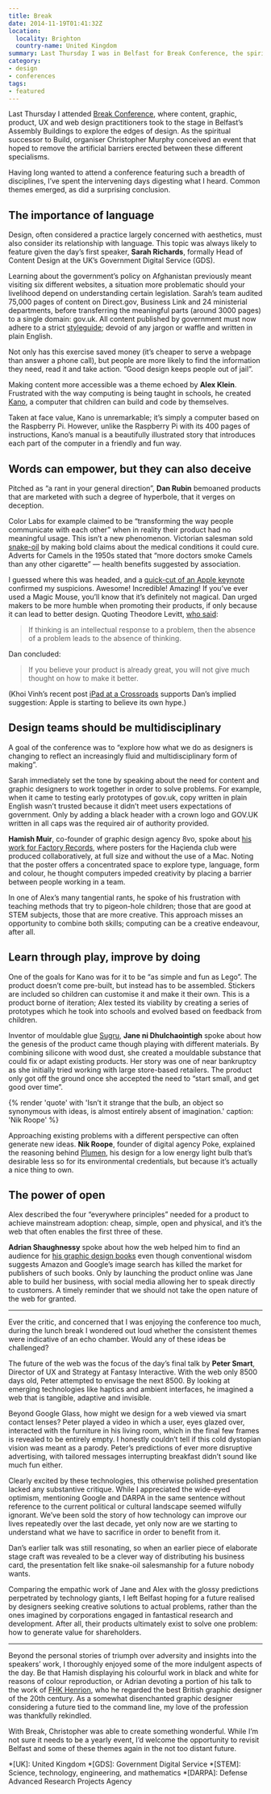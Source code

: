 ```yaml
---
title: Break
date: 2014-11-19T01:41:32Z
location:
  locality: Brighton
  country-name: United Kingdom
summary: Last Thursday I was in Belfast for Break Conference, the spiritual successor to Build.
category:
- design
- conferences
tags:
- featured
---
```

Last Thursday I attended [Break Conference][1], where content, graphic, product, UX and web design practitioners took to the stage in Belfast’s Assembly Buildings to explore the edges of design. As the spiritual successor to Build, organiser Christopher Murphy conceived an event that hoped to remove the artificial barriers erected between these different specialisms.

Having long wanted to attend a conference featuring such a breadth of disciplines, I’ve spent the intervening days digesting what I heard. Common themes emerged, as did a surprising conclusion.

## The importance of language

Design, often considered a practice largely concerned with aesthetics, must also consider its relationship with language. This topic was always likely to feature given the day’s first speaker, **Sarah Richards**, formally Head of Content Design at the UK’s Government Digital Service (GDS).

Learning about the government’s policy on Afghanistan previously meant visiting six different websites, a situation more problematic should your livelihood depend on understanding certain legislation. Sarah’s team audited 75,000 pages of content on Direct.gov, Business Link and 24 ministerial departments, before transferring the meaningful parts (around 3000 pages) to a single domain: gov.uk. All content published by government must now adhere to a strict [styleguide][2]; devoid of any jargon or waffle and written in plain English.

Not only has this exercise saved money (it’s cheaper to serve a webpage than answer a phone call), but people are more likely to find the information they need, read it and take action. “Good design keeps people out of jail”.

Making content more accessible was a theme echoed by **Alex Klein**. Frustrated with the way computing is being taught in schools, he created [Kano][3], a computer that children can build and code by themselves.

Taken at face value, Kano is unremarkable; it’s simply a computer based on the Raspberry Pi. However, unlike the Raspberry Pi with its 400 pages of instructions, Kano’s manual is a beautifully illustrated story that introduces each part of the computer in a friendly and fun way.

## Words can empower, but they can also deceive

Pitched as “a rant in your general direction”, **Dan Rubin** bemoaned products that are marketed with such a degree of hyperbole, that it verges on deception.

Color Labs for example claimed to be “transforming the way people communicate with each other” when in reality their product had no meaningful usage. This isn’t a new phenomenon. Victorian salesman sold [snake-oil][4] by making bold claims about the medical conditions it could cure. Adverts for Camels in the 1950s stated that “more doctors smoke Camels than any other cigarette” — health benefits suggested by association.

I guessed where this was headed, and a [quick-cut of an Apple keynote][5] confirmed my suspicions. Awesome! Incredible! Amazing! If you’ve ever used a Magic Mouse, you’ll know that it’s definitely not magical. Dan urged makers to be more humble when promoting their products, if only because it can lead to better design. Quoting Theodore Levitt, [who said][6]:

> If thinking is an intellectual response to a problem, then the absence of a problem leads to the absence of thinking.

Dan concluded:

> If you believe your product is already great, you will not give much thought on how to make it better.

(Khoi Vinh’s recent post [iPad at a Crossroads][7] supports Dan’s implied suggestion: Apple is starting to believe its own hype.)

## Design teams should be multidisciplinary

A goal of the conference was to “explore how what we do as designers is changing to reflect an increasingly fluid and multidisciplinary form of making”.

Sarah immediately set the tone by speaking about the need for content and graphic designers to work together in order to solve problems. For example, when it came to testing early prototypes of gov.uk, copy written in plain English wasn’t trusted because it didn’t meet users expectations of government. Only by adding a black header with a crown logo and GOV.UK written in all caps was the required air of authority provided.

**Hamish Muir**, co-founder of graphic design agency 8vo, spoke about [his work for Factory Records][8], where posters for the Haçienda club were produced collaboratively, at full size and without the use of a Mac. Noting that the poster offers a concentrated space to explore type, language, form and colour, he thought computers impeded creativity by placing a barrier between people working in a team.

In one of Alex’s many tangential rants, he spoke of his frustration with teaching methods that try to pigeon-hole children; those that are good at STEM subjects, those that are more creative. This approach misses an opportunity to combine both skills; computing can be a creative endeavour, after all.

## Learn through play, improve by doing

One of the goals for Kano was for it to be “as simple and fun as Lego”. The product doesn’t come pre-built, but instead has to be assembled. Stickers are included so children can customise it and make it their own. This is a product borne of iteration; Alex tested its viability by creating a series of prototypes which he took into schools and evolved based on feedback from children.

Inventor of mouldable glue [Sugru][9], **Jane ni Dhulchaointigh** spoke about how the genesis of the product came though playing with different materials. By combining silicone with wood dust, she created a mouldable substance that could fix or adapt existing products. Her story was one of near bankruptcy as she initially tried working with large store-based retailers. The product only got off the ground once she accepted the need to “start small, and get good over time”.

{% render 'quote' with 'Isn’t it strange that the bulb, an object so synonymous with ideas, is almost entirely absent of imagination.'
  caption: 'Nik Roope'
%}

Approaching existing problems with a different perspective can often generate new ideas. **Nik Roope**, founder of digital agency Poke, explained the reasoning behind [Plumen][10], his design for a low energy light bulb that’s desirable less so for its environmental credentials, but because it’s actually a nice thing to own.

## The power of open

Alex described the four “everywhere principles” needed for a product to achieve mainstream adoption: cheap, simple, open and physical, and it’s the web that often enables the first three of these.

**Adrian Shaughnessy** spoke about how the web helped him to find an audience for [his graphic design books][11] even though conventional wisdom suggests Amazon and Google’s image search has killed the market for publishers of such books. Only by launching the product online was Jane able to build her business, with social media allowing her to speak directly to customers. A timely reminder that we should not take the open nature of the web for granted.

***

Ever the critic, and concerned that I was enjoying the conference too much, during the lunch break I wondered out loud whether the consistent themes were indicative of an echo chamber. Would any of these ideas be challenged?

The future of the web was the focus of the day’s final talk by **Peter Smart**, Director of UX and Strategy at Fantasy Interactive. With the web only 8500 days old, Peter attempted to envisage the next 8500. By looking at emerging technologies like haptics and ambient interfaces, he imagined a web that is tangible, adaptive and invisible.

Beyond Google Glass, how might we design for a web viewed via smart contact lenses? Peter played a video in which a user, eyes glazed over, interacted with the furniture in his living room, which in the final few frames is revealed to be entirely empty. I honestly couldn’t tell if this cold dystopian vision was meant as a parody. Peter’s predictions of ever more disruptive advertising, with tailored messages interrupting breakfast didn’t sound like much fun either.

Clearly excited by these technologies, this otherwise polished presentation lacked any substantive critique. While I appreciated the wide-eyed optimism, mentioning Google and DARPA in the same sentence without reference to the current political or cultural landscape seemed wilfully ignorant. We’ve been sold the story of how technology can improve our lives repeatedly over the last decade, yet only now are we starting to understand what we have to sacrifice in order to benefit from it.

Dan’s earlier talk was still resonating, so when an earlier piece of elaborate stage craft was revealed to be a clever way of distributing his business card, the presentation felt like snake-oil salesmanship for a future nobody wants.

Comparing the empathic work of Jane and Alex with the glossy predictions perpetrated by technology giants, I left Belfast hoping for a future realised by designers seeking creative solutions to actual problems, rather than the ones imagined by corporations engaged in fantastical research and development. After all, their products ultimately exist to solve one problem: how to generate value for shareholders.

***

Beyond the personal stories of triumph over adversity and insights into the speakers’ work, I thoroughly enjoyed some of the more indulgent aspects of the day. Be that Hamish displaying his colourful work in black and white for reasons of colour reproduction, or Adrian devoting a portion of his talk to the work of [FHK Henrion][12], who he regarded the best British graphic designer of the 20th century. As a somewhat disenchanted graphic designer considering a future tied to the command line, my love of the profession was thankfully rekindled.

With Break, Christopher was able to create something wonderful. While I’m not sure it needs to be a yearly event, I’d welcome the opportunity to revisit Belfast and some of these themes again in the not too distant future.

[1]: http://breakconf.org/
[2]: https://www.gov.uk/design-principles/style-guide
[3]: http://kano.me
[4]: https://en.wikipedia.org/wiki/Snake_oil
[5]: https://www.youtube.com/watch?v=Nx7v815bYUw
[6]: https://hbr.org/2006/10/what-business-are-you-in-classic-advice-from-theodore-levitt
[7]: http://www.subtraction.com/2014/10/28/ipad-at-a-crossroads/
[8]: http://www.hamishmuir.com/8vo.html
[9]: http://sugru.com
[10]: http://plumen.com
[11]: http://uniteditions.com
[12]: http://uniteditions.com/blog/fhk-henrion-and-the-war/

*[UK]: United Kingdom
*[GDS]: Government Digital Service
*[STEM]: Science, technology, engineering, and mathematics
*[DARPA]: Defense Advanced Research Projects Agency

